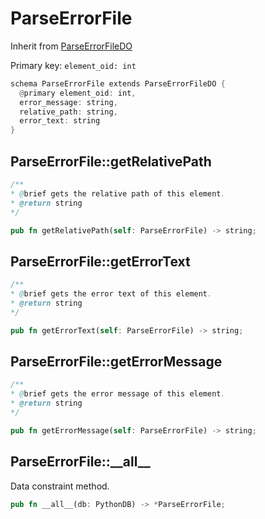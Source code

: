 # ParseErrorFile

Inherit from [ParseErrorFileDO](./ParseErrorFileDO.md)

Primary key: `element_oid: int`

```rust
schema ParseErrorFile extends ParseErrorFileDO {
  @primary element_oid: int,
  error_message: string,
  relative_path: string,
  error_text: string
}
```
## ParseErrorFile::getRelativePath

```java
/**
* @brief gets the relative path of this element.
* @return string
*/
```
```rust
pub fn getRelativePath(self: ParseErrorFile) -> string;
```
## ParseErrorFile::getErrorText

```java
/**
* @brief gets the error text of this element.
* @return string
*/
```
```rust
pub fn getErrorText(self: ParseErrorFile) -> string;
```
## ParseErrorFile::getErrorMessage

```java
/**
* @brief gets the error message of this element.
* @return string
*/
```
```rust
pub fn getErrorMessage(self: ParseErrorFile) -> string;
```
## ParseErrorFile::\_\_all\_\_

Data constraint method.

```rust
pub fn __all__(db: PythonDB) -> *ParseErrorFile;
```
